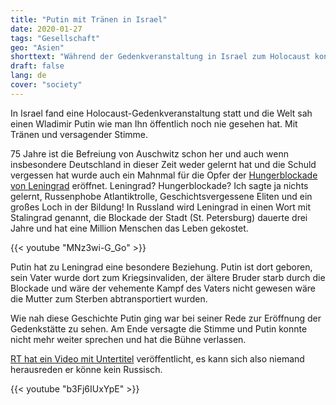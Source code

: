 ```yaml
---
title: "Putin mit Tränen in Israel"
date: 2020-01-27
tags: "Gesellschaft"
geo: "Asien"
shorttext: "Während der Gedenkveranstaltung in Israel zum Holocaust konnte man nach langer Zeit wieder einen Staatsmann wie Brandt sehen."
draft: false
lang: de
cover: "society"
---
```


In Israel fand eine Holocaust-Gedenkveranstaltung statt und die Welt sah einen Wladimir Putin wie man Ihn öffentlich noch nie gesehen hat. Mit Tränen und versagender Stimme.

75 Jahre ist die Befreiung von Auschwitz schon her und auch wenn insbesondere Deutschland in dieser Zeit weder gelernt hat und die Schuld vergessen hat wurde auch ein Mahnmal für die Opfer der [Hungerblockade von Leningrad](https://de.rbth.com/geschichte/81477-75-jahre-ende-blockade-leningrad-bilder "Qual der Blockade: Erinnerung an die Belagerung von Leningrad") eröffnet. Leningrad? Hungerblockade? Ich sagte ja nichts gelernt, Russenphobe Atlantiktrolle, Geschichtsvergessene Eliten und ein großes Loch in der Bildung! In Russland wird Leningrad in einen Wort mit Stalingrad genannt, die Blockade der Stadt (St. Petersburg) dauerte drei Jahre und hat eine Million Menschen das Leben gekostet.

{{< youtube "MNz3wi-G_Go" >}}

Putin hat zu Leningrad eine besondere Beziehung. Putin ist dort geboren, sein Vater wurde dort zum Kriegsinvaliden, der ältere Bruder starb durch die Blockade und wäre der vehemente Kampf des Vaters nicht gewesen wäre die Mutter zum Sterben abtransportiert wurden.

Wie nah diese Geschichte Putin ging war bei seiner Rede zur Eröffnung der Gedenkstätte zu sehen. Am Ende versagte die Stimme und Putin konnte nicht mehr weiter sprechen und hat die Bühne verlassen.

[RT hat ein Video mit Untertitel](https://deutsch.rt.com/kurzclips/97256-putin-wird-bei-enthuellung-denkmals-opfer-leningrader-blockade-emotional/ "Putin wird bei Enthüllung des Denkmals für Opfer der Leningrader Blockade in Israel emotional") veröffentlicht, es kann sich also niemand herausreden er könne kein Russisch.

{{< youtube "b3Fj6IUxYpE" >}}
